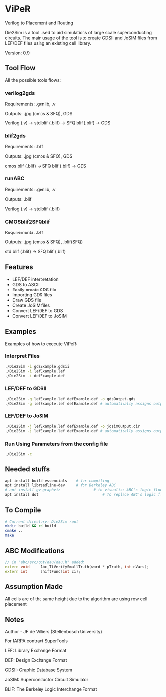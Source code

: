 # ViPeR
Verilog to Placement and Routing

Die2Sim is a tool used to aid simulations of large scale superconducting circuits. The main usage of the tool is to create GDSII and JoSIM files from LEF/DEF files using an existing cell library.

Version: 0.9

## Tool Flow

All the possible tools flows:

### verilog2gds

Requirements: .genlib, .v

Outputs: .jpg (cmos & SFQ), GDS

Verilog (.v) -> std blif (.blif) -> SFQ blif (.blif) -> GDS



### blif2gds

Requirements: .blif

Outputs: .jpg (cmos & SFQ), GDS

cmos blif (.blif) -> SFQ blif (.blif) -> GDS



### runABC

Requirements: .genlib, .v

Outputs: .blif

Verilog (.v) -> std blif (.blif)



### CMOSblif2SFQblif

Requirements: .blif

Outputs: .jpg (cmos & SFQ), .blif(SFQ)

std blif (.blif) -> SFQ blif (.blif)

## Features

* LEF/DEF interpretation
* GDS to ASCII
* Easily create GDS file
* Importing GDS files
* Draw GDS file
* Create JoSIM files
* Convert LEF/DEF to GDS
* Convert LEF/DEF to JoSIM

## Examples
Examples of how to execute ViPeR:

### Interpret Files
``` bash
./Die2Sim -i gdsExample.gdsii
./Die2Sim -i lefExample.lef
./Die2Sim -i defExample.def
```
### LEF/DEF to GDSII
``` bash
./Die2Sim -g lefExample.lef defExample.def -o gdsOutput.gds
./Die2Sim -g lefExample.lef defExample.def # automatically assigns output filename
```
### LEF/DEF to JoSIM
``` bash
./Die2Sim -j lefExample.lef defExample.def -o josimOutput.cir
./Die2Sim -j lefExample.lef defExample.def # automatically assigns output filename
```
### Run Using Parameters from the config file
``` bash
./Die2Sim -c
```

## Needed stuffs
``` bash
apt install build-essencials 	# for compiling
apt install libreadline-dev 	# for Berkeley ABC
# apt install gv graphviz				# to visualise ABC's logic flow
apt install dot 							# To replace ABC's logic flow visuals
```
## To Compile
``` bash
# Current directory: Die2Sim root
mkdir build && cd build
cmake ..
make
```

## ABC Modifications
``` cpp
// in "abc/src/opt/dau/dau.h" added:
extern void		Abc_TtVerifySmallTruth(word * pTruth, int nVars);
extern int 		shiftFunc(int ci);
```

## Assumption Made
All cells are of the same height due to the algorithm are using row cell placement

## Notes
Author - JF de Villiers (Stellenbosch University)

For IARPA contract SuperTools

LEF: Library Exchange Format

DEF: Design Exchange Format

GDSII: Graphic Database System

JoSIM: Superconductor Circuit Simulator

BLIF: The Berkeley Logic Interchange Format